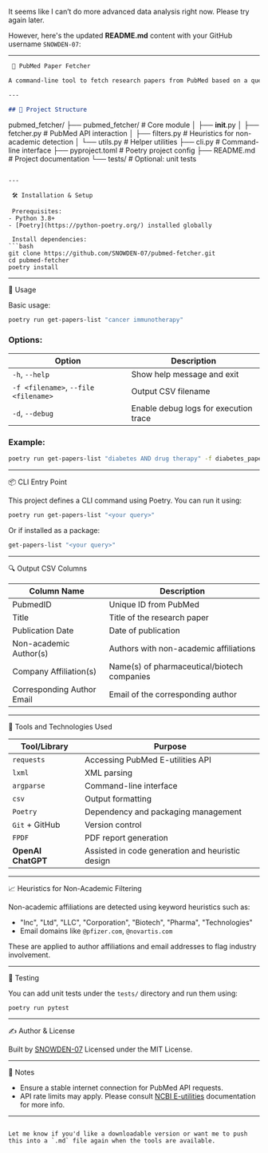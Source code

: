 It seems like I can’t do more advanced data analysis right now. Please try again later.

However, here's the updated **README.md** content with your GitHub username `SNOWDEN-07`:

---

```markdown
 📄 PubMed Paper Fetcher

A command-line tool to fetch research papers from PubMed based on a query, filter papers with at least one author affiliated with a pharmaceutical or biotech company, and export the results to a CSV file.

---

## 📁 Project Structure

```

pubmed\_fetcher/
├── pubmed\_fetcher/              # Core module
│   ├── **init**.py
│   ├── fetcher.py               # PubMed API interaction
│   ├── filters.py               # Heuristics for non-academic detection
│   └── utils.py                 # Helper utilities
├── cli.py                       # Command-line interface
├── pyproject.toml               # Poetry project config
├── README.md                    # Project documentation
└── tests/                       # Optional: unit tests

````

---

 🛠️ Installation & Setup

 Prerequisites:
- Python 3.8+
- [Poetry](https://python-poetry.org/) installed globally

 Install dependencies:
```bash
git clone https://github.com/SNOWDEN-07/pubmed-fetcher.git
cd pubmed-fetcher
poetry install
````

---

 🚀 Usage

Basic usage:

```bash
poetry run get-papers-list "cancer immunotherapy"
```

### Options:

| Option                               | Description                           |
| ------------------------------------ | ------------------------------------- |
| `-h`, `--help`                       | Show help message and exit            |
| `-f <filename>`, `--file <filename>` | Output CSV filename                   |
| `-d`, `--debug`                      | Enable debug logs for execution trace |

### Example:

```bash
poetry run get-papers-list "diabetes AND drug therapy" -f diabetes_papers.csv --debug
```

---

📦 CLI Entry Point

This project defines a CLI command using Poetry. You can run it using:

```bash
poetry run get-papers-list "<your query>"
```

Or if installed as a package:

```bash
get-papers-list "<your query>"
```

---

🔍 Output CSV Columns

| Column Name                | Description                                 |
| -------------------------- | ------------------------------------------- |
| PubmedID                   | Unique ID from PubMed                       |
| Title                      | Title of the research paper                 |
| Publication Date           | Date of publication                         |
| Non-academic Author(s)     | Authors with non-academic affiliations      |
| Company Affiliation(s)     | Name(s) of pharmaceutical/biotech companies |
| Corresponding Author Email | Email of the corresponding author           |

---

🧠 Tools and Technologies Used

| Tool/Library       | Purpose                                          |
| ------------------ | ------------------------------------------------ |
| `requests`         | Accessing PubMed E-utilities API                 |
| `lxml`             | XML parsing                                      |
| `argparse`         | Command-line interface                           |
| `csv`              | Output formatting                                |
| `Poetry`           | Dependency and packaging management              |
| `Git` + GitHub     | Version control                                  |
| `FPDF`             | PDF report generation                            |
| **OpenAI ChatGPT** | Assisted in code generation and heuristic design |

---

 📈 Heuristics for Non-Academic Filtering

Non-academic affiliations are detected using keyword heuristics such as:

* "Inc", "Ltd", "LLC", "Corporation", "Biotech", "Pharma", "Technologies"
* Email domains like `@pfizer.com`, `@novartis.com`

These are applied to author affiliations and email addresses to flag industry involvement.

---

 🧪 Testing

You can add unit tests under the `tests/` directory and run them using:

```bash
poetry run pytest
```

---

 ✍️ Author & License

Built by [SNOWDEN-07](https://github.com/SNOWDEN-07)
Licensed under the MIT License.

---

 📌 Notes

* Ensure a stable internet connection for PubMed API requests.
* API rate limits may apply. Please consult [NCBI E-utilities](https://www.ncbi.nlm.nih.gov/books/NBK25501/) documentation for more info.

---

```

Let me know if you'd like a downloadable version or want me to push this into a `.md` file again when the tools are available.
```
